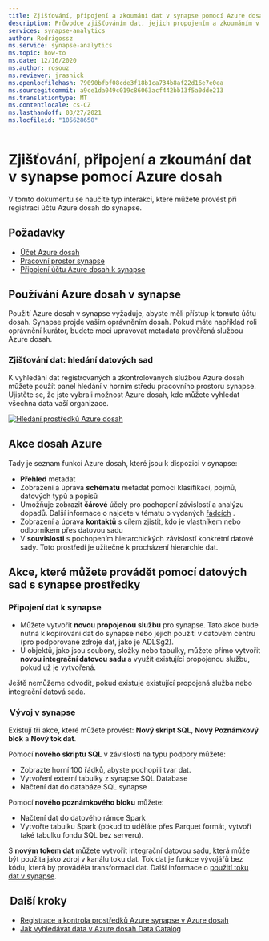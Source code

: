 ```yaml
---
title: Zjišťování, připojení a zkoumání dat v synapse pomocí Azure dosah
description: Průvodce zjišťováním dat, jejich propojením a zkoumáním v synapse
services: synapse-analytics
author: Rodrigossz
ms.service: synapse-analytics
ms.topic: how-to
ms.date: 12/16/2020
ms.author: rosouz
ms.reviewer: jrasnick
ms.openlocfilehash: 79090bfbf08cde3f18b1ca734b8af22d16e7e0ea
ms.sourcegitcommit: a9ce1da049c019c86063acf442bb13f5a0dde213
ms.translationtype: MT
ms.contentlocale: cs-CZ
ms.lasthandoff: 03/27/2021
ms.locfileid: "105628658"
---
```

# <a name="discover-connect-and-explore-data-in-synapse-using-azure-purview"></a>Zjišťování, připojení a zkoumání dat v synapse pomocí Azure dosah 

V tomto dokumentu se naučíte typ interakcí, které můžete provést při registraci účtu Azure dosah do synapse. 

## <a name="prerequisites"></a>Požadavky 

- [Účet Azure dosah](../../purview/create-catalog-portal.md) 
- [Pracovní prostor synapse](../quickstart-create-workspace.md) 
- [Připojení účtu Azure dosah k synapse](quickstart-connect-azure-purview.md) 

## <a name="using-azure-purview-in-synapse"></a>Používání Azure dosah v synapse 

Použití Azure dosah v synapse vyžaduje, abyste měli přístup k tomuto účtu dosah. Synapse projde vaším oprávněním dosah. Pokud máte například roli oprávnění kurátor, budete moci upravovat metadata prověřená službou Azure dosah. 

### <a name="data-discovery-search-datasets"></a>Zjišťování dat: hledání datových sad 

K vyhledání dat registrovaných a zkontrolovaných službou Azure dosah můžete použít panel hledání v horním středu pracovního prostoru synapse. Ujistěte se, že jste vybrali možnost Azure dosah, kde můžete vyhledat všechna data vaší organizace. 

[![Hledání prostředků Azure dosah](./media/purview-access.png)](./media/purview-access.png#lightbox)

## <a name="azure-purview-actions"></a>Akce dosah Azure 

Tady je seznam funkcí Azure dosah, které jsou k dispozici v synapse: 
- **Přehled** metadat 
- Zobrazení a úprava **schématu** metadat pomocí klasifikací, pojmů, datových typů a popisů 
- Umožňuje zobrazit **čárové** účely pro pochopení závislostí a analýzu dopadů. Další informace o najdete v tématu o vydaných [řádcích](../../purview/catalog-lineage-user-guide.md) .
- Zobrazení a úprava **kontaktů** s cílem zjistit, kdo je vlastníkem nebo odborníkem přes datovou sadu 
- V **souvislosti** s pochopením hierarchických závislostí konkrétní datové sady. Toto prostředí je užitečné k procházení hierarchie dat.

## <a name="actions-that-you-can-perform-over-datasets-with-synapse-resources"></a>Akce, které můžete provádět pomocí datových sad s synapse prostředky 

### <a name="connect-data-to-synapse"></a>Připojení dat k synapse 

- Můžete vytvořit **novou propojenou službu** pro synapse. Tato akce bude nutná k kopírování dat do synapse nebo jejich použití v datovém centru (pro podporované zdroje dat, jako je ADLSg2). 
- U objektů, jako jsou soubory, složky nebo tabulky, můžete přímo vytvořit **novou integrační datovou sadu** a využít existující propojenou službu, pokud už je vytvořená. 

Ještě nemůžeme odvodit, pokud existuje existující propojená služba nebo integrační datová sada. 

###  <a name="develop-in-synapse"></a>Vývoj v synapse 

Existují tři akce, které můžete provést: **Nový skript SQL**, **Nový Poznámkový blok** a **Nový tok dat**. 

Pomocí **nového skriptu SQL** v závislosti na typu podpory můžete: 
- Zobrazte horní 100 řádků, abyste pochopili tvar dat. 
- Vytvoření externí tabulky z synapse SQL Database 
- Načtení dat do databáze SQL synapse 
 
Pomocí **nového poznámkového bloku** můžete: 
- Načtení dat do datového rámce Spark 
- Vytvořte tabulku Spark (pokud to uděláte přes Parquet formát, vytvoří také tabulku fondu SQL bez serveru). 
 
S **novým tokem dat** můžete vytvořit integrační datovou sadu, která může být použita jako zdroj v kanálu toku dat. Tok dat je funkce vývojářů bez kódu, která by prováděla transformaci dat. Další informace o [použití toku dat v synapse](../quickstart-data-flow.md).

##  <a name="nextsteps"></a>Další kroky 

- [Registrace a kontrola prostředků Azure synapse v Azure dosah](../../purview/register-scan-azure-synapse-analytics.md)
- [Jak vyhledávat data v Azure dosah Data Catalog](../../purview/how-to-search-catalog.md)
